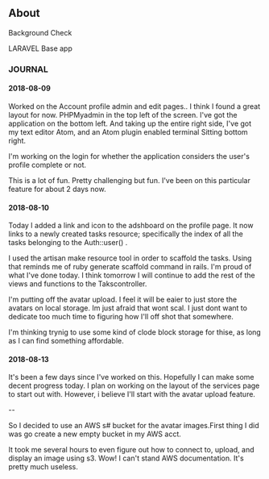 
## About

Background Check


LARAVEL Base app





### JOURNAL

#### 2018-08-09

Worked on the Account profile admin and edit pages.. I think I found a great layout for now. PHPMyadmin in the top left of the screen. I've got the application on the bottom left. And taking up the entire right side, I've got my text editor Atom, and an Atom plugin enabled terminal Sitting bottom right.

I'm working on the login for whether the application considers the user's profile complete or not.

This is a lot of fun. Pretty challenging but fun. I've been on this particular feature for about 2 days now.


#### 2018-08-10

Today I added a link and icon to the adshboard on the profile page. It now links
to a newly created tasks resource; specifically the index of all the tasks
belonging to the Auth::user() .

I used the artisan make resource tool in order to scaffold the tasks. Using
that reminds me of ruby generate scaffold command in rails. I'm proud of what
I've done today. I think tomorrow I will continue to add the rest of the views
and functions to the Takscontroller.

I'm putting off the avatar upload. I feel it will be eaier to just store the
avatars on local storage. Im just afraid that wont scal. I just dont want  to
dedicate too  much time to figuring how I'll off shot that somewhere.

I'm thinking trynig to use some kind of clode block storage for thise, as
long as I can find something affordable.


#### 2018-08-13

It's been a few days since I've worked on this. Hopefully I can make some
decent progress today. I plan on working on the layout of the services page to
start out with. However, i believe I'll start with the avatar upload feature.

--

So I decided to use an AWS s# bucket for the avatar images.First thing I did was go create a new empty bucket in my AWS acct.

It took me several hours to even figure out how to connect to, upload, and display an image  using s3. Wow! I can't stand AWS documentation.
It's pretty much useless. 
